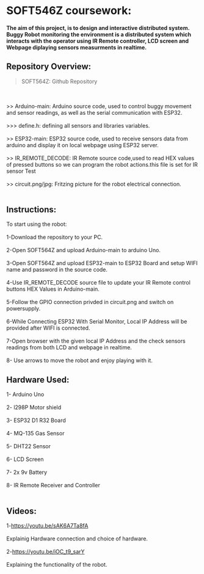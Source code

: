 # SOFT546Z coursework:
#### The aim of this project, is to design and interactive distributed system. Buggy Robot monitoring the environment is a distributed system which interacts with the operator using IR Remote controller, LCD screen and Webpage diplaying sensors measurments in realtime.
## Repository Overview:
> SOFT564Z: Github Repository
<br>
<br>
>> Arduino-main: Arduino source code, used to control buggy movement and sensor readings, as well as the serial communication with ESP32.
<br>
<br>
>>> define.h: defining all sensors and libraries variables.
<br>
<br>
>> ESP32-main: ESP32 source code, used to receive sensors data from arduino and display it on local webpage using ESP32 server.
<br>
<br>
>> IR_REMOTE_DECODE: IR Remote source code,used to read HEX values of pressed buttons so we can program the robot actions.this file is set for IR sensor Test
<br>
<br>
>> circuit.png/jpg: Fritzing picture for the robot electrical connection.
<br>
<br>

## Instructions:
To start using the robot: 
<br>
<br>
1-Download the repository to your PC.
<br>
<br>
2-Open SOFT564Z and upload Arduino-main to arduino Uno.
<br>
<br>
3-Open SOFT564Z and upload ESP32-main to ESP32 Board and setup WIFI name and password in the source code.
<br>
<br>
4-Use IR_REMOTE_DECODE source file to update your IR Remote control buttons HEX Values in Arduino-main.
<br>
<br>
5-Follow the GPIO connection privded in circuit.png and switch on powersupply.
<br>
<br>
6-While Connecting ESP32 With Serial Monitor, Local IP Address will be provided after WIFI is connected.
<br>
<br>
7-Open browser with the given local IP Address and the check sensors readings from both LCD and webpage in realtime.
<br>
<br>
8- Use arrows to move the robot and enjoy playing with it.

## Hardware Used:
1- Arduino Uno
<br>
<br>
2- l298P Motor shield
<br>
<br>
3- ESP32 D1 R32 Board
<br>
<br>
4- MQ-135 Gas Sensor
<br>
<br>
5- DHT22 Sensor
<br>
<br>
6- LCD Screen
<br>
<br>
7- 2x 9v Battery
<br>
<br>
8- IR Remote Receiver and Controller
<br>
<br>

## Videos:
1-https://youtu.be/sAK6A7Ta8fA
<br>
<br>
Explainig Hardware connection and choice of hardware.
<br>
<br>
2-https://youtu.be/iOC_t9_sarY
<br>
<br>
Explaining the functionality of the robot.
